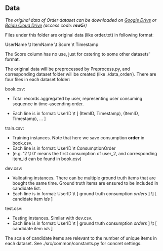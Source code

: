 ## Data

*The original data of Order dataset can be downloaded on [Google Drive](https://drive.google.com/drive/folders/1ZDjnC2L0pWpdqd5TNXMICaB_GOsZXTI8?usp=sharing) or [Baidu Cloud Drive](https://pan.baidu.com/s/1WTiDOURoF_X0TGqoQZBUCA&shfl=shareset) (access code: **mw5r**)*

Files under this folder are original data (like order.txt) in following format:

UserName \t ItemName \t Score \t Timestamp

The Score column has no use, just for catering to some other datasets' format.



The original data will be preprocessed by Preprocess.py, and corresponding dataset folder will be created (like ./data_order/). There are four files in each dataset folder:

book.csv:

- Total records aggregated by user, representing user consuming sequence in time-ascending order.

- Each line is in format: UserID \t [ (ItemID, Timestamp), (ItemID, Timestamp), ... ]

train.csv:

- Training instances. Note that here we save consumption **order** in book.csv. 
- Each line is in format: UserID \t ConsumptionOrder
- (e.g. '2 \t 0' means the first consumption of user_2,  and corresponding item_id can be found in book.csv)

dev.csv:

- Validating instances. There can be multiple ground truth items that are bought the same time. Ground truth items are ensured to be included in candidate list.
- Each line is in format: UserID \t [ ground truth consumption *orders* ] \t [ candidate item *ids* ]

test.csv:

- Testing instances. Similar with dev.csv.
- Each line is in format: UserID \t [ ground truth consumption *orders* ] \t [ candidate item *ids* ]



The scale of candidate items are relevant to the number of unique items in each dataset. See ./src/common/constants.py for concret settings.
